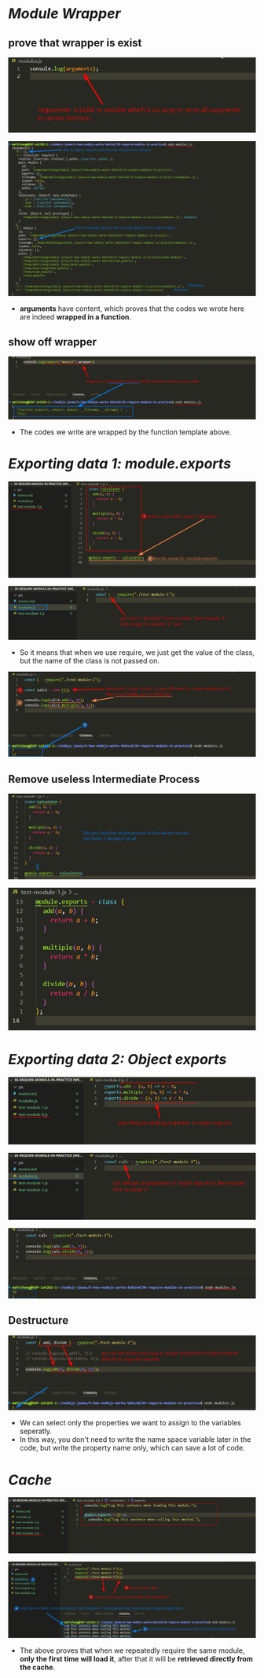 # **_Module Wrapper_**

## **prove that wrapper is exist**

![Alt arguments](pic/bandicam%202022-10-13%2012-09-40-882.jpg)

![Alt log of arguments](pic/bandicam%202022-10-13%2012-12-56-642.jpg)

- **arguments** have content, which proves that the codes we wrote here are indeed **wrapped in a function**.

## **show off wrapper**

![Alt wrapper](pic/bandicam%202022-10-13%2012-15-13-134.jpg)

- The codes we write are wrapped by the function template above.

# **_Exporting data 1: module.exports_**

![Alt module1](pic/bandicam%202022-10-13%2012-20-07-830.jpg)

![Alt require module1](pic/bandicam%202022-10-13%2012-23-10-664.jpg)

- So it means that when we use require, we just get the value of the class, but the name of the class is not passed on.

![Alt use module1](pic/bandicam%202022-10-13%2012-27-07-240.jpg)

## **Remove useless Intermediate Process**

![Alt useless class name](pic/bandicam%202022-10-13%2012-29-02-979.jpg)

![Alt directly assign](pic/bandicam%202022-10-13%2012-30-00-459.jpg)

# **_Exporting data 2: Object exports_**

![Alt module 2](pic/bandicam%202022-10-13%2012-33-14-658.jpg)

![Alt require module2](pic/bandicam%202022-10-13%2012-35-34-955.jpg)

![Alt use module2 properties](pic/bandicam%202022-10-13%2012-37-18-083.jpg)

## **Destructure**

![Alt destructure module2](pic/bandicam%202022-10-13%2012-39-58-394.jpg)

- We can select only the properties we want to assign to the variables seperatly.
- In this way, you don't need to write the name space variable later in the code, but write the property name only, which can save a lot of code.

# **_Cache_**

![Alt module3](pic/bandicam%202022-10-13%2012-43-45-563.jpg)

![Alt prove cache](pic/bandicam%202022-10-13%2012-47-41-325.jpg)

- The above proves that when we repeatedly require the same module, **only the first time will load it**, after that it will be **retrieved directly from the cache**.
